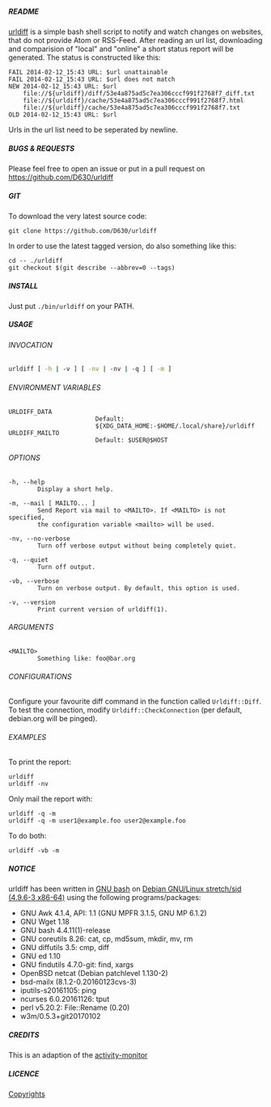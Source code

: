 ##### README

[urldiff](https://github.com/d630/urldiff) is a simple bash shell script to
notify and watch changes on websites, that do not provide Atom or RSS-Feed.
After reading an url list, downloading and comparision of "local" and "online"
a short status report will be generated. The status is constructed like this:

```
FAIL 2014-02-12_15:43 URL: $url unattainable
FAIL 2014-02-12_15:43 URL: $url does not match
NEW 2014-02-12_15:43 URL: $url
    file://${urldiff}/diff/53e4a875ad5c7ea306cccf991f2768f7_diff.txt
    file://${urldiff}/cache/53e4a875ad5c7ea306cccf991f2768f7.html
    file://${urldiff}/cache/53e4a875ad5c7ea306cccf991f2768f7.txt
OLD 2014-02-12_15:43 URL: $url
```

Urls in the url list need to be seperated by newline.

##### BUGS & REQUESTS

Please feel free to open an issue or put in a pull request on
https://github.com/D630/urldiff

##### GIT

To download the very latest source code:

```
git clone https://github.com/D630/urldiff
```

In order to use the latest tagged version, do also something like this:

```
cd -- ./urldiff
git checkout $(git describe --abbrev=0 --tags)
```

##### INSTALL

Just put `./bin/urldiff` on your PATH.

##### USAGE

###### INVOCATION

```sh
urldiff [ -h | -v ] [ -nv | -nv | -q ] [ -m ]
```

###### ENVIRONMENT VARIABLES

```
URLDIFF_DATA
                        Default:
                        ${XDG_DATA_HOME:-$HOME/.local/share}/urldiff
URLDIFF_MAILTO
                        Default: $USER@$HOST
```

###### OPTIONS

```
-h, --help
        Display a short help.

-m, --mail [ MAILTO... ]
        Send Report via mail to <MAILTO>. If <MAILTO> is not specified,
        the configuration variable <mailto> will be used.

-nv, --no-verbose
        Turn off verbose output without being completely quiet.

-q, --quiet
        Turn off output.

-vb, --verbose
        Turn on verbose output. By default, this option is used.

-v, --version
        Print current version of urldiff(1).
```

###### ARGUMENTS

```
<MAILTO>
        Something like: foo@bar.org
```

###### CONFIGURATIONS

Configure your favourite diff command in the function called `Urldiff::Diff`.
To test the connection, modify `Urldiff::CheckConnection` (per default,
debian.org will be pinged).

###### EXAMPLES

To print the report:

```
urldiff
urldiff -nv
```

Only mail the report with:

```
urldiff -q -m
urldiff -q -m user1@example.foo user2@example.foo
```

To do both:

```
urldiff -vb -m
```

##### NOTICE

urldiff has been written in [GNU bash](http://www.gnu.org/software/bash/) on
[Debian GNU/Linux stretch/sid (4.9.6-3 x86-64)](https://www.debian.org) using
the following programs/packages:

- GNU Awk 4.1.4, API: 1.1 (GNU MPFR 3.1.5, GNU MP 6.1.2)
- GNU Wget 1.18
- GNU bash 4.4.11(1)-release
- GNU coreutils 8.26: cat, cp, md5sum, mkdir, mv, rm
- GNU diffutils 3.5: cmp, diff
- GNU ed 1.10
- GNU findutils 4.7.0-git: find, xargs
- OpenBSD netcat (Debian patchlevel 1.130-2)
- bsd-mailx (8.1.2-0.20160123cvs-3)
- iputils-s20161105: ping
- ncurses 6.0.20161126: tput
- perl v5.20.2: File::Rename (0.20)
- w3m/0.5.3+git20170102

##### CREDITS

This is an adaption of the [activity-monitor](https://github.com/cmichi/activity-monitor)

##### LICENCE

[Copyrights](../master/doc/COPYRIGHT)
